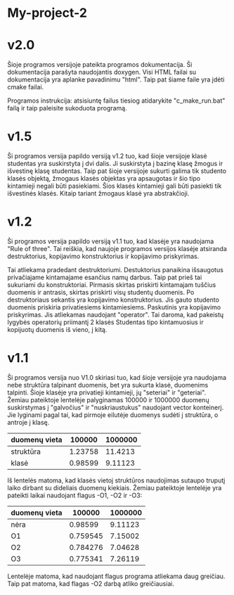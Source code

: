 # My-project-2

# v2.0
Šioje programos versijoje pateikta programos dokumentacija. Ši dokumentacija parašyta naudojantis doxygen. Visi HTML failai su dokumentacija yra aplanke pavadinimu "html". Taip pat šiame faile yra įdėti cmake failai.

Programos instrukcija:
atsisiuntę failus tiesiog atidarykite  "c_make_run.bat" failą ir taip paleisite sukoduota programą.

# v1.5

Ši programos versija papildo versiją v1.2 tuo, kad šioje versijoje klasė studentas yra suskirstyta į dvi dalis. Ji suskirstyta į bazinę klasę žmogus ir išvestinę klasę studentas. Taip pat šioje versijoje sukurti galima tik studento klasės objektą, žmogaus klasės objektas yra apsaugotas ir šio tipo kintamieji negali būti pasiekiami. Šios klasės kintamieji gali būti pasiekti tik išvestinės klasės. Kitaip tariant žmogaus klasė yra abstrakčioji.

# v1.2

Ši programos versija papildo versiją v1.1 tuo, kad klasėje yra naudojama "Rule of three". Tai reiškia, kad naujoje programos versijos klasėje atsiranda destruktorius, kopijavimo konstruktorius ir kopijavimo priskyrimas.

Tai atliekama pradedant destruktoriumi. Destuktorius panaikina išsaugotus privačiajame kintamajame esančius namų darbus. Taip pat prieš tai sukuriami du konstruktoriai. Pirmasis skirtas priskirti kintamajam tuščius duomenis ir antrasis, skirtas priskirti visų studentų duomenis. Po destruktoriaus sekantis yra kopijavimo konstruktorius. Jis gauto studento duomenis priskiria privatiesiems kintamiesiems. Paskutinis yra kopijavimo priskyrimas. Jis atliekamas naudojant "operator". Tai daroma, kad pakeistų lygybės operatorių priimantį 2 klasės Studentas tipo kintamuosius ir kopijuotų duomenis iš vieno, į kitą.





# v1.1

Ši programos versija nuo V1.0 skiriasi tuo, kad šioje versijoje yra naudojama nebe struktūra talpinant duomenis, bet yra sukurta klasė, duomenims talpinti. Šioje klasėje yra privatieji kintamieji, jų "seteriai" ir "geteriai". Žemiau pateiktoje lentelėje palyginamas 100000 ir 1000000 duomenų suskirstymas į "galvočius" ir "nuskriaustukus" naudojant vector konteinerį. Jie lyginami pagal tai, kad pirmoje eilutėje duomenys sudėti į struktūra, o antroje į klasę.




duomenų vieta  | 100000  | 1000000 |
---------------|----------|----------|
struktūra      | 1.23758  |  11.4213 |
klasė          | 0.98599  |  9.11123  |

Iš lentelės matoma, kad klasės vietoj struktūros naudojimas sutaupo truputį laiko dirbant su dideliais duomenų kiekiais. Žemiau pateiktoje lentelėje yra pateikti laikai naudojant flagus -O1, -O2 ir -O3:

duomenų vieta  | 100000  | 1000000 |
---------------|----------|----------|
nėra           | 0.98599  |  9.11123 |
O1             | 0.759545  |   7.15002 |
O2             |  0.784276  |   7.04628 |
O3             | 0.775341  |  7.26119  |

Lentelėje matoma, kad naudojant flagus programa atliekama daug greičiau. Taip pat matoma, kad flagas -O2 darbą atliko greičiausiai.
